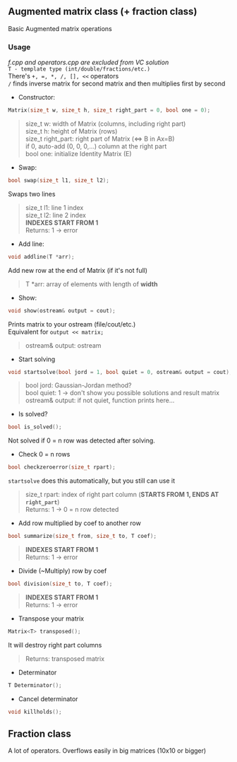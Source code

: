 ## Augmented matrix class (+ fraction class)
Basic Augmented matrix operations

### Usage

*f.cpp and operators.cpp are excluded from VC solution*  
`T - template type (int/double/fractions/etc.)`  
There's `+, =, *, /, [], <<` operators  
`/` finds inverse matrix for second matrix and then multiplies first by second  

- Constructor:
```cpp
Matrix(size_t w, size_t h, size_t right_part = 0, bool one = 0);
```
>size_t w: width of Matrix (columns, including right part)  
>size_t h: height of Matrix (rows)  
>size_t right_part: right part of Matrix (<=> B in Ax=B)  
>if 0, auto-add (0, 0, 0,...) column at the right part  
>bool one: initialize Identity Matrix (E)
- Swap:
```cpp
bool swap(size_t l1, size_t l2);
```
Swaps two lines  
>size_t l1: line 1 index  
>size_t l2: line 2 index  
>**INDEXES START FROM 1**  
>Returns: 1 -> error  
- Add line:
```cpp
void addline(T *arr);
```
Add new row at the end of Matrix (if it's not full)  
>T *arr: array of elements with length of **width**  
- Show:
```cpp
void show(ostream& output = cout);
```
Prints matrix to your ostream (file/cout/etc.)  
Equivalent for `output << matrix;` 
>ostream& output: ostream  
- Start solving
```cpp
void startsolve(bool jord = 1, bool quiet = 0, ostream& output = cout);
```
>bool jord: Gaussian-Jordan method?  
>bool quiet: 1 -> don't show you possible solutions and result matrix  
>ostream& output: if not quiet, function prints here...  
- Is solved?
```cpp
bool is_solved();
```
Not solved if 0 = n row was detected after solving.  
- Check 0 = n rows
```cpp
bool checkzeroerror(size_t rpart);
```
`startsolve` does this automatically, but you still can use it  
>size_t rpart: index of right part column (**STARTS FROM 1, ENDS AT `right_part`**)  
>Returns: 1 -> 0 = n row detected  
- Add row multiplied by coef to another row
```cpp
bool summarize(size_t from, size_t to, T coef);
```
>**INDEXES START FROM 1**  
>Returns: 1 -> error  
- Divide (~Multiply) row by coef
```cpp
bool division(size_t to, T coef);
```
>**INDEXES START FROM 1**  
>Returns: 1 -> error  
- Transpose your matrix
```cpp
Matrix<T> transposed();
```
It will destroy right part columns  
>Returns: transposed matrix  
- Determinator
```cpp
T Determinator();
```
- Cancel determinator  
```cpp
void killholds();
```
## Fraction class
A lot of operators.
Overflows easily in big matrices (10x10 or bigger)  
